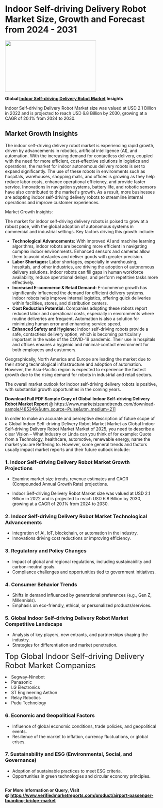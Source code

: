 <H1>Indoor Self-driving Delivery Robot Market Size, Growth and Forecast from 2024 - 2031</H1><img class="aligncenter size-medium wp-image-584254" src="https://thirdeyenews.in/wp-content/uploads/2024/09/Global-Market-Research-300x168.jpeg" alt="" width="300" height="168" /><p><strong>Global&nbsp;<a href="https://www.marketsizeandtrends.com/download-sample/485346/&amp;utm_source=Pulse&amp;utm_medium=211">Indoor Self-driving Delivery Robot Market</a> Insights</strong></p><p>Indoor Self-driving Delivery Robot Market size was valued at USD 2.1 Billion in 2022 and is projected to reach USD 6.8 Billion by 2030, growing at a CAGR of 20.1% from 2024 to 2030.</p><p><h2>Market Growth Insights</h2> The indoor self-driving delivery robot market is experiencing rapid growth, driven by advancements in robotics, artificial intelligence (AI), and automation. With the increasing demand for contactless delivery, coupled with the need for more efficient, cost-effective solutions in logistics and operations, the market for indoor autonomous delivery robots is set to expand significantly. The use of these robots in environments such as hospitals, warehouses, shopping malls, and offices is growing as they help reduce labor costs, enhance operational efficiency, and provide faster service. Innovations in navigation systems, battery life, and robotic sensors have also contributed to the market's growth. As a result, more businesses are adopting indoor self-driving delivery robots to streamline internal operations and improve customer experiences. <p>Market Growth Insights:</p> <p>The market for indoor self-driving delivery robots is poised to grow at a robust pace, with the global adoption of autonomous systems in commercial and industrial settings. Key factors driving this growth include:</p> <ul> <li><strong>Technological Advancements:</strong> With improved AI and machine learning algorithms, indoor robots are becoming more efficient in navigating complex indoor environments. Enhanced sensors and cameras allow them to avoid obstacles and deliver goods with greater precision.</li> <li><strong>Labor Shortages:</strong> Labor shortages, especially in warehousing, hospitals, and other industries, are driving the adoption of autonomous delivery solutions. Indoor robots can fill gaps in human workforce availability, reduce operational delays, and perform repetitive tasks more effectively.</li> <li><strong>Increased E-commerce & Retail Demand:</strong> E-commerce growth has significantly influenced the demand for efficient delivery systems. Indoor robots help improve internal logistics, offering quick deliveries within facilities, stores, and distribution centers.</li> <li><strong>Cost Reduction Potential:</strong> Companies adopting these robots report reduced labor and operational costs, especially in environments where routine deliveries are frequent. Automation is also a solution for minimizing human error and enhancing service speed.</li> <li><strong>Enhanced Safety and Hygiene:</strong> Indoor self-driving robots provide a safe, contactless delivery option, which is becoming particularly important in the wake of the COVID-19 pandemic. Their use in hospitals and offices ensures a hygienic and minimal-contact environment for both employees and customers.</li> </ul> <p>Geographically, North America and Europe are leading the market due to their strong technological infrastructure and adoption of automation. However, the Asia-Pacific region is expected to experience the fastest growth due to the rising demand for robots in industrial and retail sectors.</p> <p>The overall market outlook for indoor self-driving delivery robots is positive, with substantial growth opportunities in the coming years.</p> </p><p><span class=""><strong>Download Full PDF Sample Copy of Global Indoor Self-driving Delivery Robot Market Report</strong> @ <a href="https://www.marketsizeandtrends.com/download-sample/485346/&amp;utm_source=Pulse&amp;utm_medium=211" target="_blank">https://www.marketsizeandtrends.com/download-sample/485346/&amp;utm_source=Pulse&amp;utm_medium=211</a></span></p><p>In order to make an accurate and perceptive description of future scope of a Global&nbsp;Indoor Self-driving Delivery Robot Market Market as Global&nbsp;Indoor Self-driving Delivery Robot Market Market of 2025, you need to describe a clear Vision &ndash; What Industry or Linda can you think of for example: Quote from a Technology, healthcare, automotive, renewable energy, name the market you are Reffering to. However, some general trends and factors usually impact market reports and their future outlook include:</p><h3>1.&nbsp;<strong>Indoor Self-driving Delivery Robot Market Growth Projections</strong></h3><ul><li>Examine market size trends, revenue estimates and CAGR (Compounded Annual Growth Rate) projections.</li><li><p>Indoor Self-driving Delivery Robot Market size was valued at USD 2.1 Billion in 2022 and is projected to reach USD 6.8 Billion by 2030, growing at a CAGR of 20.1% from 2024 to 2030.</p></li></ul><h3>2.&nbsp;<strong>Indoor Self-driving Delivery Robot Market Technological Advancements</strong></h3><ul><li>Integration of AI, IoT, blockchain, or automation in the industry.</li><li>Innovations driving cost reductions or improving efficiency.</li></ul><h3>3.&nbsp;<strong>Regulatory and Policy Changes</strong></h3><ul><li>Impact of global and regional regulations, including sustainability and carbon-neutral goals.</li><li>Compliance challenges and opportunities tied to government initiatives.</li></ul><h3>4.&nbsp;<strong>Consumer Behavior Trends</strong></h3><ul><li>Shifts in demand influenced by generational preferences (e.g., Gen Z, Millennials).</li><li>Emphasis on eco-friendly, ethical, or personalized products/services.</li></ul><h3>5.&nbsp;<strong>Global Indoor Self-driving Delivery Robot Market Competitive Landscape</strong></h3><ul><li>Analysis of key players, new entrants, and partnerships shaping the industry.</li><li>Strategies for differentiation and market penetration.</li></ul><p data-pm-slice="1 1 []"><span style="color: inherit; font-family: inherit; font-size: 25px;">Top Global Indoor Self-driving Delivery Robot Market Companies</span></p><div class="" data-test-id=""><p><li>Segway-Ninebot</li><li> Panasonic</li><li> LG Electronics</li><li> ST Engineering Aethon</li><li> Relay Robotics</li><li> Pudu Technology</li></p></div><h3>6.&nbsp;<strong>Economic and Geopolitical Factors</strong></h3><ul><li>Influence of global economic conditions, trade policies, and geopolitical events.</li><li>Resilience of the market to inflation, currency fluctuations, or global crises.</li></ul><h3>7.&nbsp;<strong>Sustainability and ESG (Environmental, Social, and Governance)</strong></h3><ul><li>Adoption of sustainable practices to meet ESG criteria.</li><li>Opportunities in green technologies and circular economy principles.</li></ul><h2><strong style="font-size: 14px;">For More Information or Query, Visit @&nbsp;</strong><a style="background-color: #ffffff; font-size: 14px;" href="https://www.marketsizeandtrends.com/report/indoor-self-driving-delivery-robot-market/" target="_blank">https://www.verifiedmarketreports.com/product/airport-passenger-boarding-bridge-market</a></h2>
